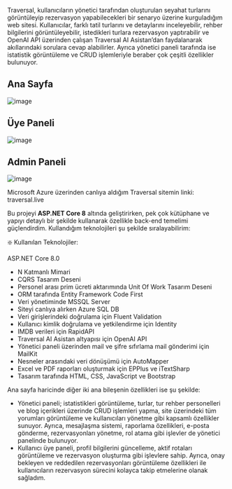 Traversal, kullanıcıların yönetici tarafından oluşturulan seyahat turlarını görüntüleyip rezervasyon yapabilecekleri bir senaryo üzerine kurguladığım web sitesi. Kullanıcılar, farklı tatil turlarını ve detaylarını inceleyebilir, rehber bilgilerini görüntüleyebilir, istedikleri turlara rezervasyon yaptırabilir ve OpenAI API üzerinden çalışan Traversal AI Asistan’dan faydalanarak akıllarındaki sorulara cevap alabilirler. Ayrıca yönetici paneli tarafında ise istatistik görüntüleme ve CRUD işlemleriyle beraber çok çeşitli özellikler bulunuyor.

## Ana Sayfa

![image](https://github.com/user-attachments/assets/02392e4b-6d77-48d2-8de8-e598a431c080)

## Üye Paneli

![image](https://github.com/user-attachments/assets/9b6c5151-cdf5-490c-b647-85ccb860910e)

## Admin Paneli

![image](https://github.com/user-attachments/assets/5bce8938-5e56-4bd3-9ec1-ea89c1d906ea)

Microsoft Azure üzerinden canlıya aldığım Traversal sitemin linki: traversal.live

Bu projeyi **ASP.NET Core 8** altında geliştirirken, pek çok kütüphane ve yapıyı detaylı bir şekilde kullanarak özellikle back-end temelimi güçlendirdim. Kullandığım teknolojileri şu şekilde sıralayabilirim:

❇️ Kullanılan Teknolojiler:

 ASP.NET Core 8.0
- N Katmanlı Mimari
- CQRS Tasarım Deseni
- Personel arası prim ücreti aktarımında Unit Of Work Tasarım Deseni
- ORM tarafında Entity Framework Code First
- Veri yönetiminde MSSQL Server
- Siteyi canlıya alırken Azure SQL DB
- Veri girişlerindeki doğrulama için Fluent Validation
- Kullanıcı kimlik doğrulama ve yetkilendirme için Identity
- IMDB verileri için RapidAPI
- Traversal AI Asistan altyapısı için OpenAI API
- Yönetici paneli üzerinden mail ve şifre sıfırlama mail gönderimi için MailKit
- Nesneler arasındaki veri dönüşümü için AutoMapper
- Excel ve PDF raporları oluşturmak için EPPlus ve iTextSharp
- Tasarım tarafında HTML, CSS, JavaScript ve Bootstrap

Ana sayfa haricinde diğer iki ana bileşenin özellikleri ise şu şekilde: 

- Yönetici paneli; istatistikleri görüntüleme, turlar, tur rehber personelleri ve blog içerikleri üzerinde CRUD işlemleri yapma, site üzerindeki tüm yorumları görüntüleme ve kullanıcıları yönetme gibi kapsamlı özellikler sunuyor. Ayrıca, mesajlaşma sistemi, raporlama özellikleri, e-posta gönderme, rezervasyonları yönetme, rol atama gibi işlevler de yönetici panelinde bulunuyor.
- Kullanıcı üye paneli, profil bilgilerini güncelleme, aktif rotaları görüntüleme ve rezervasyon oluşturma gibi işlevlere sahip. Ayrıca, onay bekleyen ve reddedilen rezervasyonları görüntüleme özellikleri ile kullanıcıların rezervasyon sürecini kolayca takip etmelerine olanak sağladım.
